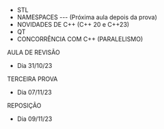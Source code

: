 - STL
- NAMESPACES
--- (Próxima aula depois da prova)
- NOVIDADES DE C++ (C++ 20 e C++23)
- QT
- CONCORRÊNCIA COM C++ (PARALELISMO)

AULA DE REVISÃO
- Dia 31/10/23

TERCEIRA PROVA
- Dia 07/11/23

REPOSIÇÃO
- Dia 09/11/23